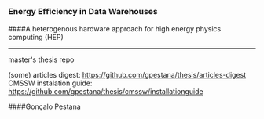 ### Energy Eﬃciency in Data Warehouses
####A heterogenous hardware approach for high energy physics computing (HEP)
- - -

master's thesis repo

(some) articles digest: https://github.com/gpestana/thesis/articles-digest
CMSSW instalation guide: https://github.com/gpestana/thesis/cmssw/installationguide


####Gonçalo Pestana